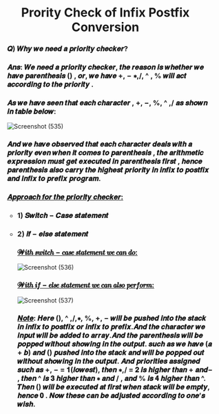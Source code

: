 <h1 align="Center"> Prority Check of Infix Postfix Conversion</h1>

<ul>
  
  <h3>𝑸) 𝑾𝒉𝒚 𝒘𝒆 𝒏𝒆𝒆𝒅 𝒂 𝒑𝒓𝒊𝒐𝒓𝒊𝒕𝒚 𝒄𝒉𝒆𝒄𝒌𝒆𝒓?</h3>
 <h3>𝑨𝒏𝒔: 𝑾𝒆 𝒏𝒆𝒆𝒅 𝒂 𝒑𝒓𝒊𝒐𝒓𝒊𝒕𝒚 𝒄𝒉𝒆𝒄𝒌𝒆𝒓, 𝒕𝒉𝒆
𝒓𝒆𝒂𝒔𝒐𝒏 𝒊𝒔 𝒘𝒉𝒆𝒕𝒉𝒆𝒓 𝒘𝒆 𝒉𝒂𝒗𝒆 𝒑𝒂𝒓𝒆𝒏𝒕𝒉𝒆𝒔𝒊𝒔 () ,
𝒐𝒓, 𝒘𝒆 𝒉𝒂𝒗𝒆 +, − ∗,/,
^
, % 𝒘𝒊𝒍𝒍 𝒂𝒄𝒕
𝒂𝒄𝒄𝒐𝒓𝒅𝒊𝒏𝒈 𝒕𝒐 𝒕𝒉𝒆 𝒑𝒓𝒊𝒐𝒓𝒊𝒕𝒚 .</h3>
  
  <h3>𝑨𝒔 𝒘𝒆 𝒉𝒂𝒗𝒆 𝒔𝒆𝒆𝒏 𝒕𝒉𝒂𝒕 𝒆𝒂𝒄𝒉 𝒄𝒉𝒂𝒓𝒂𝒄𝒕𝒆𝒓 ,
+, −, %,
^
,/ 𝒂𝒔 𝒔𝒉𝒐𝒘𝒏 𝒊𝒏 𝒕𝒂𝒃𝒍𝒆 𝒃𝒆𝒍𝒐𝒘:</h3>
  
![Screenshot (535)](https://github.com/AvinandanBose/Priority_Check_Infix_Postfix/assets/38869235/0b0052ac-466d-4d56-9c21-13ca8cbb7259)
  
<h3>𝑨𝒏𝒅 𝒘𝒆 𝒉𝒂𝒗𝒆 𝒐𝒃𝒔𝒆𝒓𝒗𝒆𝒅 𝒕𝒉𝒂𝒕 𝒆𝒂𝒄𝒉 𝒄𝒉𝒂𝒓𝒂𝒄𝒕𝒆𝒓 𝒅𝒆𝒂𝒍𝒔 
𝒘𝒊𝒕𝒉 𝒂 𝒑𝒓𝒊𝒐𝒓𝒊𝒕𝒚 𝒆𝒗𝒆𝒏 𝒘𝒉𝒆𝒏 𝒊𝒕 𝒄𝒐𝒎𝒆𝒔 𝒕𝒐 𝒑𝒂𝒓𝒆𝒏𝒕𝒉𝒆𝒔𝒊𝒔 , 
𝒕𝒉𝒆 𝒂𝒓𝒊𝒕𝒉𝒎𝒆𝒕𝒊𝒄 𝒆𝒙𝒑𝒓𝒆𝒔𝒔𝒊𝒐𝒏 𝒎𝒖𝒔𝒕 𝒈𝒆𝒕 𝒆𝒙𝒆𝒄𝒖𝒕𝒆𝒅 𝒊𝒏 
𝒑𝒂𝒓𝒆𝒏𝒕𝒉𝒆𝒔𝒊𝒔 𝒇𝒊𝒓𝒔𝒕 , 𝒉𝒆𝒏𝒄𝒆 𝒑𝒂𝒓𝒆𝒏𝒕𝒉𝒆𝒔𝒊𝒔 𝒂𝒍𝒔𝒐 𝒄𝒂𝒓𝒓𝒚 
𝒕𝒉𝒆 𝒉𝒊𝒈𝒉𝒆𝒔𝒕 𝒑𝒓𝒊𝒐𝒓𝒊𝒕𝒚 𝒊𝒏 𝒊𝒏𝒇𝒊𝒙 𝒕𝒐 𝒑𝒐𝒔𝒕𝒇𝒊𝒙 𝒂𝒏𝒅 𝒊𝒏𝒇𝒊𝒙 
𝒕𝒐 𝒑𝒓𝒆𝒇𝒊𝒙 𝒑𝒓𝒐𝒈𝒓𝒂𝒎. </h3>
  
<h3><ins>𝑨𝒑𝒑𝒓𝒐𝒂𝒄𝒉 𝒇𝒐𝒓 𝒕𝒉𝒆 𝒑𝒓𝒊𝒐𝒓𝒊𝒕𝒚 𝒄𝒉𝒆𝒄𝒌𝒆𝒓:
</ins></h3>
  
<ul>
  
<h3><li>1) 𝑺𝒘𝒊𝒕𝒄𝒉 − 𝑪𝒂𝒔𝒆 𝒔𝒕𝒂𝒕𝒆𝒎𝒆𝒏𝒕</li></h3>
<h3><li>2) 𝒊𝒇 − 𝒆𝒍𝒔𝒆 𝒔𝒕𝒂𝒕𝒆𝒎𝒆𝒏𝒕</li></h3>
  
<h3><ins>𝓦𝒊𝒕𝒉 𝒔𝒘𝒊𝒕𝒄𝒉
− 𝒄𝒂𝒔𝒆 𝒔𝒕𝒂𝒕𝒆𝒎𝒆𝒏𝒕 𝒘𝒆 𝒄𝒂𝒏
𝒅𝒐:</ins></h3>
  
![Screenshot (536)](https://github.com/AvinandanBose/Priority_Check_Infix_Postfix/assets/38869235/1cd1a022-f30f-4a1a-a3a5-cfeffd3219a7)

  
<h3><ins>𝓦𝒊𝒕𝒉 𝒊𝒇
− 𝒆𝒍𝒔𝒆 𝒔𝒕𝒂𝒕𝒆𝒎𝒆𝒏𝒕 𝒘𝒆 𝒄𝒂𝒏 𝒂𝒍𝒔𝒐
𝒑𝒆𝒓𝒇𝒐𝒓𝒎:</ins></h3>
  
![Screenshot (537)](https://github.com/AvinandanBose/Priority_Check_Infix_Postfix/assets/38869235/aef933ac-67e0-4697-8b23-94ddd385293f)

<h3><ins>𝑵𝒐𝒕𝒆</ins>: 𝑯𝒆𝒓𝒆 (),
^
,/,∗, %, +, − 𝒘𝒊𝒍𝒍 𝒃𝒆
𝒑𝒖𝒔𝒉𝒆𝒅 𝒊𝒏𝒕𝒐 𝒕𝒉𝒆 𝒔𝒕𝒂𝒄𝒌  𝒊𝒏 𝒊𝒏𝒇𝒊𝒙 𝒕𝒐
𝒑𝒐𝒔𝒕𝒇𝒊𝒙 𝒐𝒓 𝒊𝒏𝒇𝒊𝒙 𝒕𝒐 𝒑𝒓𝒆𝒇𝒊𝒙.𝑨𝒏𝒅 𝒕𝒉𝒆
𝒄𝒉𝒂𝒓𝒂𝒄𝒕𝒆𝒓 𝒘𝒆 𝒊𝒏𝒑𝒖𝒕 𝒘𝒊𝒍𝒍 𝒃𝒆 𝒂𝒅𝒅𝒆𝒅 𝒕𝒐
𝒂𝒓𝒓𝒂𝒚.𝑨𝒏𝒅 𝒕𝒉𝒆 𝒑𝒂𝒓𝒆𝒏𝒕𝒉𝒆𝒔𝒊𝒔 𝒘𝒊𝒍𝒍 𝒃𝒆
𝒑𝒐𝒑𝒑𝒆𝒅 𝒘𝒊𝒕𝒉𝒐𝒖𝒕 𝒔𝒉𝒐𝒘𝒊𝒏𝒈 𝒊𝒏 𝒕𝒉𝒆 𝒐𝒖𝒕𝒑𝒖𝒕.
𝒔𝒖𝒄𝒉 𝒂𝒔 𝒘𝒆 𝒉𝒂𝒗𝒆 (𝒂 + 𝒃) 𝒂𝒏𝒅 ()
𝒑𝒖𝒔𝒉𝒆𝒅 𝒊𝒏𝒕𝒐 𝒕𝒉𝒆 𝒔𝒕𝒂𝒄𝒌 𝒂𝒏𝒅 𝒘𝒊𝒍𝒍 𝒃𝒆 𝒑𝒐𝒑𝒑𝒆𝒅
𝒐𝒖𝒕 𝒘𝒊𝒕𝒉𝒐𝒖𝒕 𝒔𝒉𝒐𝒘𝒊𝒏𝒈 𝒊𝒏 𝒕𝒉𝒆 𝒐𝒖𝒕𝒑𝒖𝒕.
𝑨𝒏𝒅 𝒑𝒓𝒊𝒐𝒓𝒊𝒕𝒊𝒆𝒔 𝒂𝒔𝒔𝒊𝒈𝒏𝒆𝒅 𝒔𝒖𝒄𝒉 𝒂𝒔 +, −
= 𝟏(𝒍𝒐𝒘𝒆𝒔𝒕), 𝒕𝒉𝒆𝒏 ∗,/ = 𝟐 𝒊𝒔 𝒉𝒊𝒈𝒉𝒆𝒓
𝒕𝒉𝒂𝒏
+ 𝒂𝒏𝒅− , 𝒕𝒉𝒆𝒏 ^ 𝒊𝒔 𝟑 𝒉𝒊𝒈𝒉𝒆𝒓 𝒕𝒉𝒂𝒏
∗ 𝒂𝒏𝒅 / , 𝒂𝒏𝒅 % 𝒊𝒔 𝟒 𝒉𝒊𝒈𝒉𝒆𝒓 𝒕𝒉𝒂𝒏 ^.
𝑻𝒉𝒆𝒏 () 𝒘𝒊𝒍𝒍 𝒃𝒆 𝒆𝒙𝒆𝒄𝒖𝒕𝒆𝒅 𝒂𝒕 𝒇𝒊𝒓𝒔𝒕
𝒘𝒉𝒆𝒏 𝒔𝒕𝒂𝒄𝒌 𝒘𝒊𝒍𝒍 𝒃𝒆 𝒆𝒎𝒑𝒕𝒚, 𝒉𝒆𝒏𝒄𝒆 𝟎 . 𝑵𝒐𝒘
𝒕𝒉𝒆𝒔𝒆 𝒄𝒂𝒏 𝒃𝒆 𝒂𝒅𝒋𝒖𝒔𝒕𝒆𝒅 𝒂𝒄𝒄𝒐𝒓𝒅𝒊𝒏𝒈 𝒕𝒐 𝒐𝒏𝒆’𝒔
𝒘𝒊𝒔𝒉.</h3>
  
</ul>

</ul>
